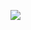 ![](https://bat.bing.com/action/0?ti=56018282&Ver=2&mid=3c9e4a5d-408b-412c-8041-b56e4462df76&sid=201ffde0635411ee902411d77b750559&vid=20202bf0635411ee9ac03f2e618b0b9f&vids=0&msclkid=N&pi=0&lg=en-US&sw=800&sh=600&sc=24&nwd=1&tl=Shortform%20%7C%20A%20Warning&p=https%3A%2F%2Fwww.shortform.com%2Fapp%2Fbook%2Fa-warning%2Fexercise-promoting-civility&r=&lt=372&evt=pageLoad&sv=1&rn=194159)
